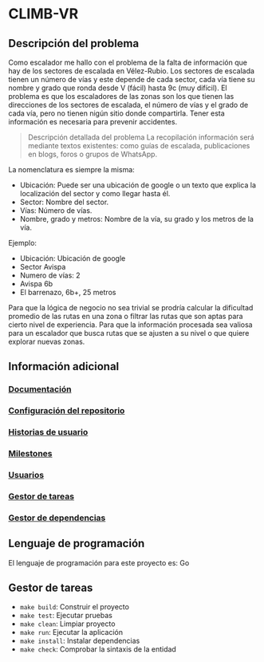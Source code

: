 # CLIMB-VR
## Descripción del problema
Como escalador me hallo con el problema de la falta de información que hay de los sectores de escalada en Vélez-Rubio.
Los sectores de escalada tienen un número de vías y este depende de cada sector, cada vía tiene su nombre y grado que ronda desde V (fácil) hasta 9c (muy difícil).
El problema es que los escaladores de las zonas son los que tienen las direcciones de los sectores de escalada, el número de vías y el grado de cada vía, pero no tienen nigún sitio donde compartirla.
Tener esta información es necesaria para prevenir accidentes.

> Descripción detallada del problema
La recopilación información será mediante textos existentes: como guías de escalada, publicaciones en blogs, foros o grupos de WhatsApp.

La nomenclatura es siempre la misma:
- Ubicación: Puede ser una ubicación de google o un texto que explica la localización del sector y como llegar hasta él. 
- Sector: Nombre del sector.
- Vías: Número de vías.
- Nombre, grado y metros: Nombre de la vía, su grado y los metros de la vía.
  
Ejemplo:
- Ubicación: Ubicación de google
- Sector Avispa
- Numero de vías: 2
- Avispa 6b
- El barrenazo, 6b+, 25 metros

Para que la lógica de negocio no sea trivial se prodría calcular la dificultad promedio de las rutas en una zona o filtrar las rutas que son aptas para cierto nivel de experiencia. Para que la información procesada sea valiosa para un escalador que busca rutas que se ajusten a su nivel o que quiere explorar nuevas zonas.

## Información adicional
### [Documentación](https://github.com/FabriConde/CLIMB-VR/tree/main/docs)
### [Configuración del repositorio](https://github.com/FabriConde/CLIMB-VR/tree/main/docs/config)
### [Historias de usuario](https://github.com/FabriConde/IV-2024-2025/blob/objetivo_1/docs/historias-usuario.md)
### [Milestones](https://github.com/FabriConde/IV-2024-2025/blob/objetivo_1/docs/milestones.md)
### [Usuarios](https://github.com/FabriConde/IV-2024-2025/blob/objetivo_1/docs/user-journey.md)
### [Gestor de tareas](https://github.com/FabriConde/IV-2024-2025/blob/objetivo_1/docs/gestor-tareas.md)
### [Gestor de dependencias](https://github.com/FabriConde/IV-2024-2025/blob/objetivo_1/docs/gestor-dependencias.md)

## Lenguaje de programación
El lenguaje de programación para este proyecto es: Go

## Gestor de tareas
- `make build`: Construir el proyecto
- `make test`: Ejecutar pruebas
- `make clean`: Limpiar proyecto
- `make run`: Ejecutar la aplicación
- `make install`: Instalar dependencias
- `make check`: Comprobar la sintaxis de la entidad 

